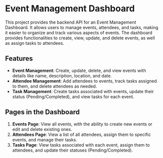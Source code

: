 # Event Management Dashboard

This project provides the backend API for an Event Management Dashboard. It allows users to manage events, attendees, and tasks, making it easier to organize and track various aspects of events. The dashboard provides functionalities to create, view, update, and delete events, as well as assign tasks to attendees.

## Features

- **Event Management**: Create, update, delete, and view events with details like name, description, location, and date.
- **Attendee Management**: Add attendees to events, track tasks assigned to them, and delete attendees as needed.
- **Task Management**: Create tasks associated with events, update their status (Pending/Completed), and view tasks for each event.

## Pages in the Dashboard

1. **Events Page**: View all events, with the ability to create new events or edit and delete existing ones.
2. **Attendees Page**: View a list of all attendees, assign them to specific events, and manage their tasks.
3. **Tasks Page**: View tasks associated with each event, assign them to attendees, and update their statuses (Pending/Completed).


